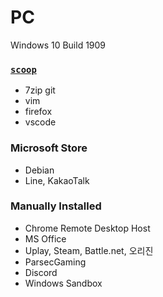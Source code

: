 PC
========
Windows 10 Build 1909

### [`scoop`](https://scoop.sh)
- 7zip git
- vim
- firefox
- vscode

### Microsoft Store
- Debian
- Line, KakaoTalk

### Manually Installed
- Chrome Remote Desktop Host
- MS Office
- Uplay, Steam, Battle.net, 오리진
- ParsecGaming
- Discord
- Windows Sandbox
